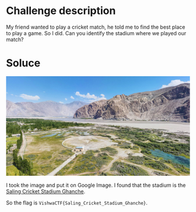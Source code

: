 # Challenge description

My friend wanted to play a cricket match, he told me to find the best place to play a game. So I did. Can you identify the stadium where we played our match?

# Soluce

![Stadium image](media/image.png)

I took the image and put it on Google Image. I found that the stadium is the [Saling Cricket Stadium Ghanche](https://www.google.com/search?client=firefox-b-e&q=Ghanche+cricket+stadium).

So the flag is `VishwaCTF{Saling_Cricket_Stadium_Ghanche}`.
